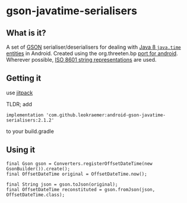 # gson-javatime-serialisers

## What is it?

A set of [GSON][1] serialiser/deserialisers for dealing with [Java 8 `java.time` entities][2] in Android. 
Created using the org.threeten.bp [port for android][5].  
Wherever possible, [ISO 8601 string representations](http://en.wikipedia.org/wiki/ISO_8601) are used.


## Getting it

use [jitpack][4]

TLDR;
add 
````
implementation 'com.github.leokraemer:android-gson-javatime-serialisers:2.1.2'
````
to your build.gradle

## Using it

````
final Gson gson = Converters.registerOffsetDateTime(new GsonBuilder()).create();
final OffsetDateTime original = OffsetDateTime.now();

final String json = gson.toJson(original);
final OffsetDateTime reconstituted = gson.fromJson(json, OffsetDateTime.class);
````


[1]: https://code.google.com/p/google-gson/
[2]: http://docs.oracle.com/javase/8/docs/api/java/time/package-summary.html
[3]: https://github.com/spencerwi/hamcrest-jdk8-time
[4]: https://jitpack.io/#leokraemer/android-gson-javatime-serialisers/2.1.2
[5]: https://github.com/JakeWharton/ThreeTenABP
